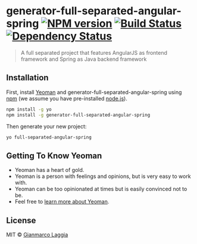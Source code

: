 # generator-full-separated-angular-spring [![NPM version][npm-image]][npm-url] [![Build Status][travis-image]][travis-url] [![Dependency Status][daviddm-image]][daviddm-url]
> A full separated project that features AngularJS as frontend framework and Spring as Java backend framework

## Installation

First, install [Yeoman](http://yeoman.io) and generator-full-separated-angular-spring using [npm](https://www.npmjs.com/) (we assume you have pre-installed [node.js](https://nodejs.org/)).

```bash
npm install -g yo
npm install -g generator-full-separated-angular-spring
```

Then generate your new project:

```bash
yo full-separated-angular-spring
```

## Getting To Know Yeoman

 * Yeoman has a heart of gold.
 * Yeoman is a person with feelings and opinions, but is very easy to work with.
 * Yeoman can be too opinionated at times but is easily convinced not to be.
 * Feel free to [learn more about Yeoman](http://yeoman.io/).

## License

MIT © [Gianmarco Laggia]()


[npm-image]: https://badge.fury.io/js/generator-full-separated-angular-spring.svg
[npm-url]: https://npmjs.org/package/generator-full-separated-angular-spring
[travis-image]: https://travis-ci.org/kevinpirola/generator-full-separated-angular-spring.svg?branch=master
[travis-url]: https://travis-ci.org/kevinpirola/generator-full-separated-angular-spring
[daviddm-image]: https://david-dm.org/kevinpirola/generator-full-separated-angular-spring.svg?theme=shields.io
[daviddm-url]: https://david-dm.org/kevinpirola/generator-full-separated-angular-spring
